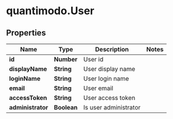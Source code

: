 # quantimodo.User

## Properties
Name | Type | Description | Notes
------------ | ------------- | ------------- | -------------
**id** | **Number** | User id | 
**displayName** | **String** | User display name | 
**loginName** | **String** | User login name | 
**email** | **String** | User email | 
**accessToken** | **String** | User access token | 
**administrator** | **Boolean** | Is user administrator | 


